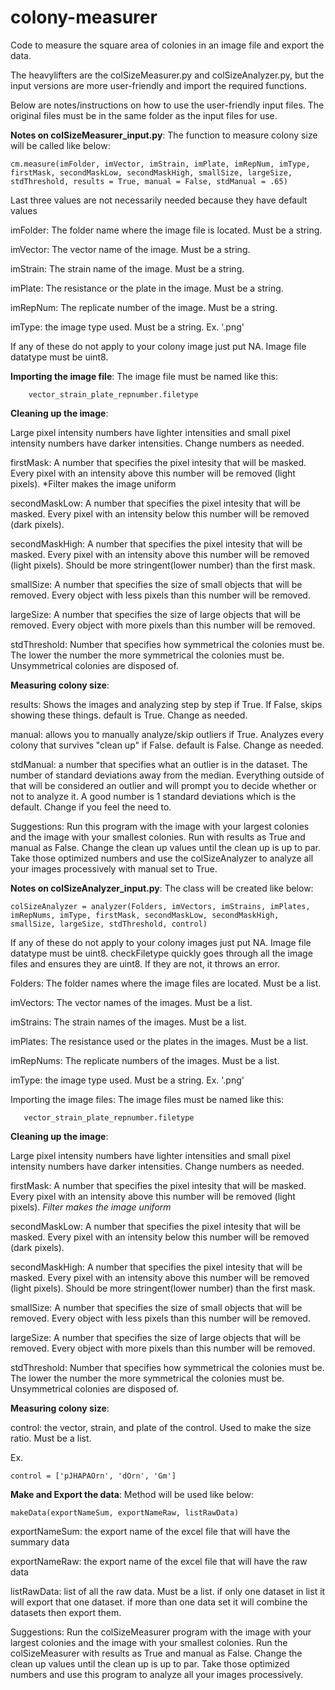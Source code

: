 # colony-measurer
Code to measure the square area of colonies in an image file and export the data.

The heavylifters are the colSizeMeasurer.py and colSizeAnalyzer.py, but the input versions are more user-friendly and import the required functions.

Below are notes/instructions on how to use the user-friendly input files. The original files must be in the same folder as the input files for use.

**Notes on colSizeMeasurer_input.py**:
The function to measure colony size will be called like below:

    cm.measure(imFolder, imVector, imStrain, imPlate, imRepNum, imType, firstMask, secondMaskLow, secondMaskHigh, smallSize, largeSize, stdThreshold, results = True, manual = False, stdManual = .65)

Last three values are not necessarily needed because they have default values

imFolder: The folder name where the image file is located. Must be a string.

imVector: The vector name of the image. Must be a string.

imStrain: The strain name of the image. Must be a string.

imPlate: The resistance or the plate in the image. Must be a string.

imRepNum: The replicate number of the image. Must be a string.

imType: the image type used. Must be a string. Ex. '.png'

If any of these do not apply to your colony image just put NA.
Image file datatype must be uint8.

**Importing the image file**:
    The image file must be named like this: 
        
        vector_strain_plate_repnumber.filetype
   

**Cleaning up the image**:
    
Large pixel intensity numbers have lighter intensities and small pixel intensity numbers have darker intensities. Change numbers as needed.

firstMask: A number that specifies the pixel intesity that will be masked. Every pixel with an intensity above this number will be removed (light pixels).
*Filter makes the image uniform

secondMaskLow: A number that specifies the pixel intesity that will be masked. Every pixel with an intensity below this number will be removed (dark pixels).

secondMaskHigh: A number that specifies the pixel intesity that will be masked. Every pixel with an intensity above this number will be removed (light pixels).
    Should be more stringent(lower number) than the first mask.

smallSize: A number that specifies the size of small objects that will be removed. Every object with less pixels than this number will be removed.

largeSize: A number that specifies the size of large objects that will be removed. Every object with more pixels than this number will be removed.

stdThreshold: Number that specifies how symmetrical the colonies must be. The lower the number the more symmetrical the colonies must be.
        Unsymmetrical colonies are disposed of.

**Measuring colony size**:
    
results: Shows the images and analyzing step by step if True. If False, skips showing these things.
    default is True. Change as needed.

manual: allows you to manually analyze/skip outliers if True. Analyzes every colony that survives "clean up" if False.
    default is False. Change as needed.

stdManual: a number that specifies what an outlier is in the dataset. The number of standard deviations away from the median.
    Everything outside of that will be considered an outlier and will prompt you to decide whether or not to analyze it.
    A good number is 1 standard deviations which is the default. Change if you feel the need to.

Suggestions:
        Run this program with the image with your largest colonies and the image with your smallest colonies.
        Run with results as True and manual as False.
        Change the clean up values until the clean up is up to par.
        Take those optimized numbers and use the colSizeAnalyzer to analyze all your images processively with manual set to True.

**Notes on colSizeAnalyzer_input.py**:
The class will be created like below:

    colSizeAnalyzer = analyzer(Folders, imVectors, imStrains, imPlates, imRepNums, imType, firstMask, secondMaskLow, secondMaskHigh, smallSize, largeSize, stdThreshold, control)

If any of these do not apply to your colony images just put NA.
Image file datatype must be uint8.
checkFiletype quickly goes through all the image files and ensures they are uint8. If they are not, it throws an error.

Folders: The folder names where the image files are located. Must be a list.

imVectors: The vector names of the images. Must be a list.

imStrains: The strain names of the images. Must be a list.

imPlates: The resistance used or the plates in the images. Must be a list.

imRepNums: The replicate numbers of the images. Must be a list.

imType: the image type used. Must be a string. Ex. '.png'

Importing the image files:
    The image files must be named like this: 
    
       vector_strain_plate_repnumber.filetype

**Cleaning up the image**:
    
Large pixel intensity numbers have lighter intensities and small pixel intensity numbers have darker intensities. Change numbers as needed.

firstMask: A number that specifies the pixel intesity that will be masked. Every pixel with an intensity above this number will be removed (light pixels).
*Filter makes the image uniform*

secondMaskLow: A number that specifies the pixel intesity that will be masked. Every pixel with an intensity below this number will be removed (dark pixels).

secondMaskHigh: A number that specifies the pixel intesity that will be masked. Every pixel with an intensity above this number will be removed (light pixels).
    Should be more stringent(lower number) than the first mask.

smallSize: A number that specifies the size of small objects that will be removed. Every object with less pixels than this number will be removed.

largeSize: A number that specifies the size of large objects that will be removed. Every object with more pixels than this number will be removed.

stdThreshold: Number that specifies how symmetrical the colonies must be. The lower the number the more symmetrical the colonies must be.
    Unsymmetrical colonies are disposed of.

**Measuring colony size**:
    
control: the vector, strain, and plate of the control. Used to make the size ratio. Must be a list.
    
Ex. 

    control = ['pJHAPAOrn', 'dOrn', 'Gm']

**Make and Export the data**:
    Method will be used like below:
    
    makeData(exportNameSum, exportNameRaw, listRawData)
exportNameSum: the export name of the excel file that will have the summary data

exportNameRaw: the export name of the excel file that will have the raw data

listRawData: list of all the raw data. Must be a list.
    if only one dataset in list it will export that one dataset.
    if more than one data set it will combine the datasets then export them.

Suggestions:
        Run the colSizeMeasurer program with the image with your largest colonies and the image with your smallest colonies.
        Run the colSizeMeasurer with results as True and manual as False.
        Change the clean up values until the clean up is up to par.
        Take those optimized numbers and use this program to analyze all your images processively.
